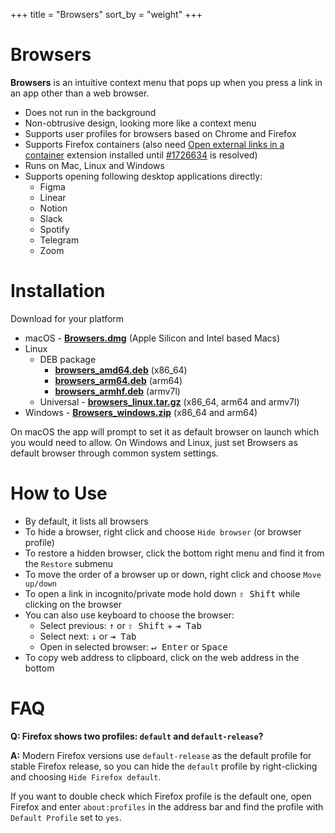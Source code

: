 +++
title = "Browsers"
sort_by = "weight"
+++

# Browsers

**Browsers** is an intuitive context menu that pops up when you press a link in an app other than a web browser.

- Does not run in the background
- Non-obtrusive design, looking more like a context menu
- Supports user profiles for browsers based on Chrome and Firefox
- Supports Firefox containers (also
  need [Open external links in a container](https://addons.mozilla.org/en-US/firefox/addon/open-url-in-container/)
  extension installed until [#1726634](https://bugzilla.mozilla.org/show_bug.cgi?id=1726634) is resolved)
- Runs on Mac, Linux and Windows
- Supports opening following desktop applications directly:
    - Figma
    - Linear
    - Notion
    - Slack
    - Spotify
    - Telegram
    - Zoom

# Installation

Download for your platform

- macOS - [**Browsers.dmg**](https://github.com/Browsers-software/browsers/releases/latest/download/Browsers.dmg) (Apple
  Silicon and Intel based Macs)
- Linux
  - DEB package
    - [**browsers_amd64.deb**](https://github.com/Browsers-software/browsers/releases/latest/download/browsers_amd64.deb) (x86_64)
    - [**browsers_arm64.deb**](https://github.com/Browsers-software/browsers/releases/latest/download/browsers_arm64.deb) (arm64)
    - [**browsers_armhf.deb**](https://github.com/Browsers-software/browsers/releases/latest/download/browsers_armhf.deb) (armv7l)
  - Universal - [**browsers_linux.tar.gz**](https://github.com/Browsers-software/browsers/releases/latest/download/browsers_linux.tar.gz) (x86_64, arm64 and armv7l)
- Windows - [**Browsers_windows.zip**](https://github.com/Browsers-software/browsers/releases/latest/download/Browsers_windows.zip) (x86_64 and arm64)

On macOS the app will prompt to set it as default browser on launch which you would need to allow.
On Windows and Linux, just set Browsers as default browser through common system settings.

# How to Use

- By default, it lists all browsers
- To hide a browser, right click and choose `Hide browser` (or browser profile)
- To restore a hidden browser, click the bottom right menu and find it from the `Restore` submenu
- To move the order of a browser up or down, right click and choose `Move up/down`
- To open a link in incognito/private mode hold down <kbd>⇧ Shift</kbd> while clicking on the browser
- You can also use keyboard to choose the browser:
    - Select previous: <kbd>↑</kbd> or <kbd>⇧ Shift</kbd> + <kbd>⇥ Tab</kbd>
    - Select next: <kbd>↓</kbd> or <kbd>⇥ Tab</kbd>
    - Open in selected browser: <kbd>↵ Enter</kbd> or <kbd>Space</kbd>
- To copy web address to clipboard, click on the web address in the bottom

# FAQ

**Q: Firefox shows two profiles: `default` and `default-release`?**

**A:** Modern Firefox versions use `default-release` as the default profile for stable Firefox release,
so you can hide the `default` profile by right-clicking and choosing `Hide Firefox default`.

If you want to double check which Firefox profile is the default one, open Firefox and enter `about:profiles`
in the address bar and find the profile with `Default Profile` set to `yes`.
